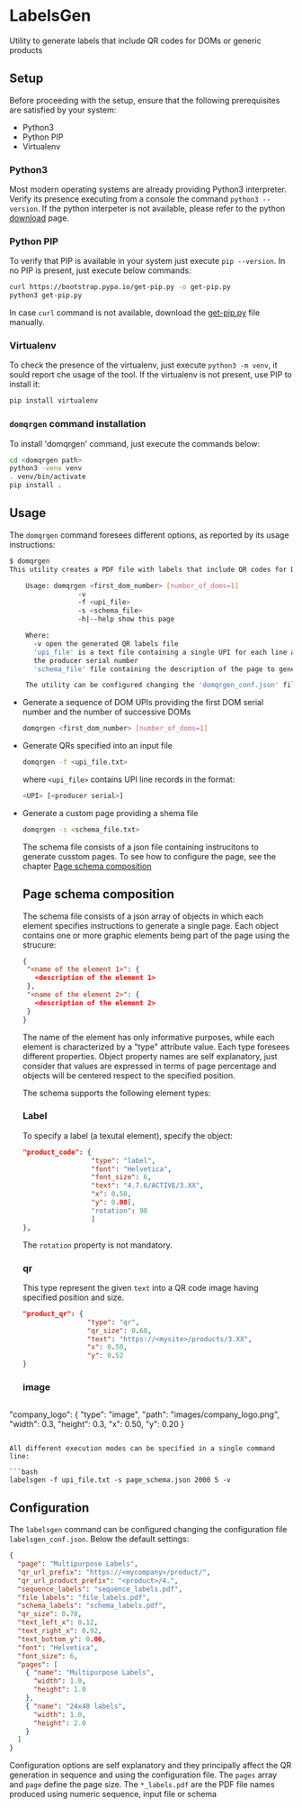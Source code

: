 # LabelsGen
Utility to generate labels that include QR codes for DOMs or generic products

## Setup
Before proceeding with the setup, ensure that the following prerequisites are satisfied by your system:

* Python3
* Python PIP
* Virtualenv

### Python3
Most modern operating systems are already providing Python3 interpreter. Verify its presence executing from a console the command `python3 --version`.
If the python interpeter is not available, please refer to the python [download](https://www.python.org/downloads/) page.

### Python PIP
To verify that PIP is available in your system just execute `pip --version`. In no PIP is present, just execute below commands:

```bash
curl https://bootstrap.pypa.io/get-pip.py -o get-pip.py
python3 get-pip.py
```
In case `curl` command is not available, download the [get-pip.py]( https://bootstrap.pypa.io/get-pip.py) file manually.

### Virtualenv
To check the presence of the virtualenv, just execute `python3 -m venv`, it sould report che usage of the tool. If the virtualenv is not present, use PIP to install it:

```bash
pip install virtualenv
```

### `domqrgen` command installation
To install 'domqrgen' command, just execute the commands below:

   ```bash
   cd <domqrgen path>
   python3 -venv venv
   . venv/bin/activate
   pip install .
   ```

## Usage

The `domqrgen` command foresees different options, as reported by its usage instructions:

```bash
$ domqrgen 
This utility creates a PDF file with labels that include QR codes for DOMs or generic products.

    Usage: domqrgen <first_dom_number> [number_of_doms=1]
                 -v
                 -f <upi_file>
                 -s <schema_file>
                 -h|--help show this page

    Where:
      -v open the generated QR labels file
      'upi_file' is a text file containing a single UPI for each line and optionally
      the producer serial number
      'schema_file' file containing the description of the page to generate

    The utility can be configured changing the 'domqrgen_conf.json' file
```

* Generate a sequence of DOM UPIs providing the first DOM serial number and the number of successive DOMs

  ```bash
  domqrgen <first_dom_number> [number_of_doms=1]
  ```

* Generate QRs specified into an input file

  ```bash
  domqrgen -f <upi_file.txt>
  ```

  where `<upi_file>` contains UPI line records in the format: 

  ```bash
  <UPI> [<producer serial>]
  ```

* Generate a custom page providing a shema file

  ```bash
  domqrgen -s <schema_file.txt>
  ```

  The schema file consists of a json file containing instrucitons to generate cusstom pages. To see how to configure the page, see the chapter [Page schema composition]()

  ## Page schema composition
  The schema file consists of a json array of objects in which each element specifies instructions to generate a single page.
  Each object contains one or more graphic elements being part of the page using the strucure:

  ```json
  {
   "<name of the element 1>": {
     <description of the element 1>
   },
   "<name of the element 2>": {
     <description of the element 2>
   }
  }
  ```
  The name of the element has only informative purposes, while each element is characterized by a "type" attribute value. Each type foresees different properties.
  Object property names are self explanatory, just consider that values are expressed in terms of page percentage and objects will be centered respect to the specified position.
  
  The schema supports the following element types:

  ### Label
  To specify a label (a texutal element), specify the object:

  ```json
  "product_code": {
                   "type": "label",
                   "font": "Helvetica",
                   "font_size": 6,
                   "text": "4.7.6/ACTIVE/3.XX",
                   "x": 0.50,
                   "y": 0.08[,
                   "rotation": 90
                   ]
  },
   ```
   The `rotation` property is not mandatory.


   ### qr
   This type represent the given `text` into a QR code image having specified position and size.

  ```json
  "product_qr": {
                  "type": "qr",
                  "qr_size": 0.68,
                  "text": "https://<mysite>/products/3.XX",
                  "x": 0.50,
                  "y": 0.52
  }
  ```

   ### image

  ```json
 "company_logo": {
          "type": "image",
          "path": "images/company_logo.png",
          "width": 0.3,
          "height": 0.3,
          "x": 0.50,
          "y": 0.20
  }
  ```

All different execution modes can be specified in a single command line:

```bash
labelsgen -f upi_file.txt -s page_schema.json 2000 5 -v
```


## Configuration
The `labelsgen` command can be configured changing the configuration file `labelsgen_conf.json`.
Below the default settings:

```json
{
  "page": "Multipurpose Labels",
  "qr_url_prefix": "https://<mycompany>/product/",
  "qr_url_product_prefix": "<product>/4.",
  "sequence_labels": "sequence_labels.pdf",
  "file_labels": "file_labels.pdf",
  "schema_labels": "schema_labels.pdf",
  "qr_size": 0.78,
  "text_left_x": 0.12,
  "text_right_x": 0.92,
  "text_bottom_y": 0.06,
  "font": "Helvetica",
  "font_size": 6,
  "pages": [
    { "name": "Multipurpose Labels",
      "width": 1.0,
      "height": 1.0
    },
    { "name": "24x48 labels",
      "width": 1.0,
      "height": 2.0
    }
  ]
}
```

Configuration options are self explanatory and they principally affect the  QR generation in sequence and using the configuration file.
The `pages` array and `page` define the page size.
The `*_labels.pdf` are the PDF file names produced using numeric sequence, input file or schema